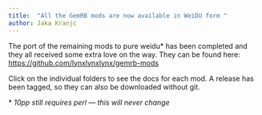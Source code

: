 ```yaml
---
title:  "All the GemRB mods are now available in WeiDU form "
author: Jaka Kranjc
---
```


The port of the remaining mods to pure weidu* has been completed and they all received some extra love
on the way. They can be found here:
https://github.com/lynxlynxlynx/gemrb-mods

Click on the individual folders to see the docs for each mod. A release has been tagged,
so they can also be downloaded without git.
 

\* *10pp still requires perl — this will never change*
